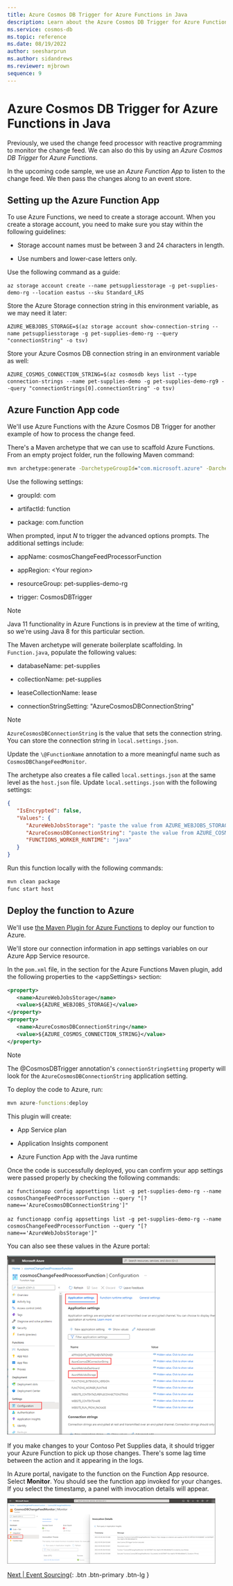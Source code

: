```yaml
---
title: Azure Cosmos DB Trigger for Azure Functions in Java
description: Learn about the Azure Cosmos DB Trigger for Azure Functions in Java.
ms.service: cosmos-db
ms.topic: reference
ms.date: 08/19/2022
author: seesharprun
ms.author: sidandrews
ms.reviewer: mjbrown
sequence: 9
---
```


# Azure Cosmos DB Trigger for Azure Functions in Java

Previously, we used the change feed processor with reactive programming to monitor the change feed. We can also do this by using an *Azure Cosmos DB Trigger* for *Azure Functions*.

In the upcoming code sample, we use an *Azure Function App* to listen to the change feed. We then pass the changes along to an event store.

## Setting up the Azure Function App

To use Azure Functions, we need to create a storage account. When you create a storage account, you need to make sure you stay within the following guidelines:

- Storage account names must be between 3 and 24 characters in length.

- Use numbers and lower-case letters only.

Use the following command as a guide:

```azurecli
az storage account create --name petsuppliesstorage -g pet-supplies-demo-rg --location eastus --sku Standard_LRS
```

Store the Azure Storage connection string in this environment variable, as we may need it later:

```azurecli
AZURE_WEBJOBS_STORAGE=$(az storage account show-connection-string --name petsuppliesstorage -g pet-supplies-demo-rg --query "connectionString" -o tsv)
```

Store your Azure Cosmos DB connection string in an environment variable as well:

```azurecli
AZURE_COSMOS_CONNECTION_STRING=$(az cosmosdb keys list --type connection-strings --name pet-supplies-demo -g pet-supplies-demo-rg9 --query "connectionStrings[0].connectionString" -o tsv)
```

## Azure Function App code

We'll use Azure Functions with the Azure Cosmos DB Trigger for another example of how to process the change feed.

There's a Maven archetype that we can use to scaffold Azure Functions. From an empty project folder, run the following Maven command:

```cmd
mvn archetype:generate -DarchetypeGroupId="com.microsoft.azure" -DarchetypeArtifactId="azure-functions-archetype" -DadvancedOptions
```

Use the following settings:

- groupId: com

- artifactId: function

- package: com.function

When prompted, input *N* to trigger the advanced options prompts. The additional settings include:

- appName: cosmosChangeFeedProcessorFunction

- appRegion: \<Your region>

- resourceGroup: pet-supplies-demo-rg

- trigger: CosmosDBTrigger

> [!NOTE]
> Java 11 functionality in Azure Functions is in preview at the time of writing, so we're using Java 8 for this particular section.

The Maven archetype will generate boilerplate scaffolding. In `Function.java`, populate the following values:

- databaseName: pet-supplies

- collectionName: pet-supplies

- leaseCollectionName: lease

- connectionStringSetting: "AzureCosmosDBConnectionString"

> [!NOTE]
> `AzureCosmosDBConnectionString` is the value that sets the connection string. You can store the connection string in `local.settings.json`.

Update the `\@FunctionName` annotation to a more meaningful name such as `CosmosDBChangeFeedMonitor`.

The archetype also creates a file called `local.settings.json` at the same level as the `host.json` file. Update `local.settings.json` with the following settings:

```json
{
   "IsEncrypted": false,
   "Values": {
      "AzureWebJobsStorage": "paste the value from AZURE_WEBJOBS_STORAGE",
      "AzureCosmosDBConnectionString": "paste the value from AZURE_COSMOS_CONNECTION_STRING",
      "FUNCTIONS_WORKER_RUNTIME": "java"
   }
}
```

Run this function locally with the following commands:

```cmd
mvn clean package
func start host
```

## Deploy the function to Azure

We'll use [the Maven Plugin for Azure Functions](https://github.com/microsoft/azure-maven-plugins/wiki/Azure-Functions) to deploy our function to Azure.

We'll store our connection information in app settings variables on our Azure App Service resource.

In the `pom.xml` file, in the section for the Azure Functions Maven plugin, add the following properties to the \<appSettings> section:

```xml
<property>
   <name>AzureWebJobsStorage</name>
   <value>${AZURE_WEBJOBS_STORAGE}</value>
</property>
<property>
   <name>AzureCosmosDBConnectionString</name>
   <value>${AZURE_COSMOS_CONNECTION_STRING}</value>
</property>
```

> [!NOTE]
> The \@CosmosDBTrigger annotation's `connectionStringSetting` property will look for the `AzureCosmosDBConnectionString` application setting.

To deploy the code to Azure, run:

```cmd
mvn azure-functions:deploy
```

This plugin will create:

- App Service plan

- Application Insights component

- Azure Function App with the Java runtime

Once the code is successfully deployed, you can confirm your app settings were passed properly by checking the following commands:

```azurecli
az functionapp config appsettings list -g pet-supplies-demo-rg --name cosmosChangeFeedProcessorFunction --query "[? name=='AzureCosmosDBConnectionString']"

az functionapp config appsettings list -g pet-supplies-demo-rg --name cosmosChangeFeedProcessorFunction --query "[? name=='AzureWebJobsStorage']"
```

You can also see these values in the Azure portal:

![Screenshot showing the Configuration page of the Azure Function App.](./media/change-feed-with-cosmos-db-trigger-function/function-app-configuration.png)

If you make changes to your Contoso Pet Supplies data, it should trigger your Azure Function to pick up those changes. There's some lag time between the action and it appearing in the logs.

In Azure portal, navigate to the function on the Function App resource. Select **Monitor**. You should see the function app invoked for your changes. If you select the timestamp, a panel with invocation details will appear.

![Screenshot showing the Monitor page of the Azure Function App.](./media\change-feed-with-cosmos-db-trigger-function/function-app-monitor.png)

[Next &#124; Event Sourcing](event-sourcing.md){: .btn .btn-primary .btn-lg }
